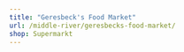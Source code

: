 ```yaml
---
title: "Geresbeck's Food Market"
url: /middle-river/geresbecks-food-market/
shop: Supermarkt
---
```

